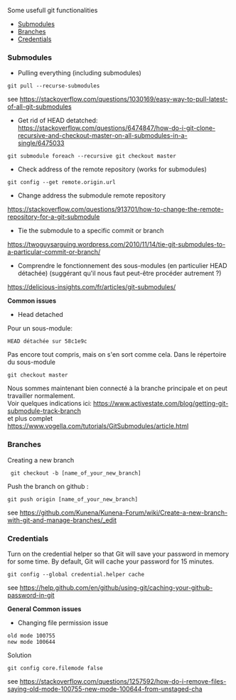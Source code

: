 

Some usefull git functionalities

* [Submodules](#submodules)
* [Branches](#branches)
* [Credentials](#credentials)


### <a id="submodules"></a>Submodules

- Pulling everything (including submodules)

```
git pull --recurse-submodules
```
see https://stackoverflow.com/questions/1030169/easy-way-to-pull-latest-of-all-git-submodules

- Get rid of HEAD detatched: https://stackoverflow.com/questions/6474847/how-do-i-git-clone-recursive-and-checkout-master-on-all-submodules-in-a-single/6475033

```
git submodule foreach --recursive git checkout master
```
- Check address of the remote repository (works for submodules)
```
git config --get remote.origin.url
```
- Change address the submodule remote repository

https://stackoverflow.com/questions/913701/how-to-change-the-remote-repository-for-a-git-submodule

- Tie the submodule to a specific commit or branch

https://twoguysarguing.wordpress.com/2010/11/14/tie-git-submodules-to-a-particular-commit-or-branch/

- Comprendre le fonctionnement des sous-modules (en particulier HEAD détachée) (suggérant qu'il nous faut peut-être procéder autrement ?)

 https://delicious-insights.com/fr/articles/git-submodules/


**Common issues**

* Head detached

Pour un sous-module:
```
HEAD détachée sur 58c1e9c
```
Pas encore tout compris, mais on s'en sort comme cela.
Dans le répertoire du sous-module
```
git checkout master
```
Nous sommes maintenant bien connecté à la branche principale et on peut travailler normalement.<br /> 
Voir quelques indications ici:
https://www.activestate.com/blog/getting-git-submodule-track-branch <br /> 
et plus complet 
https://www.vogella.com/tutorials/GitSubmodules/article.html


### <a id="branches"></a> Branches

Creating a new branch
```
 git checkout -b [name_of_your_new_branch]
```
Push the branch on github : 

```
git push origin [name_of_your_new_branch]
```
see https://github.com/Kunena/Kunena-Forum/wiki/Create-a-new-branch-with-git-and-manage-branches/_edit


### <a id="credentials"></a>Credentials

Turn on the credential helper so that Git will save your password in memory for some time. By default, Git will cache your password for 15 minutes.
```
git config --global credential.helper cache
```
see https://help.github.com/en/github/using-git/caching-your-github-password-in-git




**General Common issues**

* Changing file permission issue
```
old mode 100755
new mode 100644
```
   Solution 
```  
git config core.filemode false
```
see https://stackoverflow.com/questions/1257592/how-do-i-remove-files-saying-old-mode-100755-new-mode-100644-from-unstaged-cha 
```
